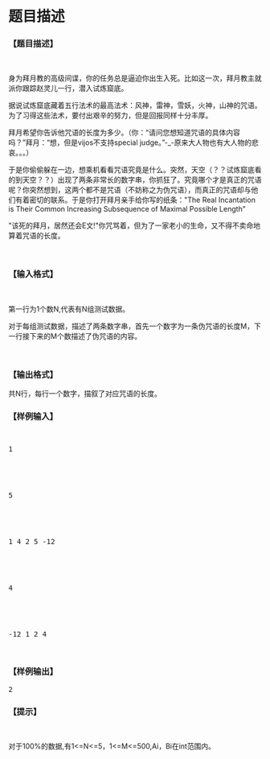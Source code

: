 # 题目描述


<h3>
【题目描述】
</h3>
<p>
<br/>
</p>
<p>
身为拜月教的高级间谍，你的任务总是逼迫你出生入死。比如这一次，拜月教主就派你跟踪赵灵儿一行，潜入试炼窟底。
</p>
<p>
据说试炼窟底藏着五行法术的最高法术：风神，雷神，雪妖，火神，山神的咒语。为了习得这些法术，要付出艰辛的努力，但是回报同样十分丰厚。
</p>
<p>
拜月希望你告诉他咒语的长度为多少。（你：“请问您想知道咒语的具体内容吗？”拜月：“想，但是vijos不支持special judge。”-_-原来大人物也有大人物的悲哀。。。）
</p>
<p>
于是你偷偷躲在一边，想乘机看看咒语究竟是什么。突然，天空（？？试炼窟底看的到天空？？）出现了两条非常长的数字串，你抓狂了。究竟哪个才是真正的咒语 呢？你突然想到，这两个都不是咒语（不妨称之为伪咒语），而真正的咒语却与他们有着密切的联系。于是你打开拜月亲手给你写的纸条：&#34;The Real Incantation is Their Common Increasing Subsequence of Maximal Possible Length&#34;
</p>
<p>
&#34;该死的拜月，居然还会E文!&#34;你咒骂着，但为了一家老小的生命，又不得不卖命地算着咒语的长度。
</p>
<p>
<br/>
</p>
<h3>
【输入格式】
</h3>
<p>
<br/>
</p>
<p>
第一行为1个数N,代表有N组测试数据。
</p>
<p>
对于每组测试数据，描述了两条数字串，首先一个数字为一条伪咒语的长度M，下一行接下来的M个数描述了伪咒语的内容。
</p>
<p>
<br/>
</p>
<h3>
【输出格式】
</h3>
<p>
共N行，每行一个数字，描叙了对应咒语的长度。
</p>
<h3>
【样例输入】
</h3>
<pre><p>
1
</p>

<p>
5 
</p>

<p>
1 4 2 5 -12
</p>

<p>
4 
</p>

<p>
-12 1 2 4
</p>
</pre>
<h3>
【样例输出】
</h3>
<pre>2</pre>
<h3>
【提示】
</h3>
<p>
<br/>
</p>
<p>
对于100%的数据,有1&lt;=N&lt;=5，1&lt;=M&lt;=500,Ai，Bi在int范围内。
</p>
<p>
<br/>
</p>
<p>
<br/>
</p>
